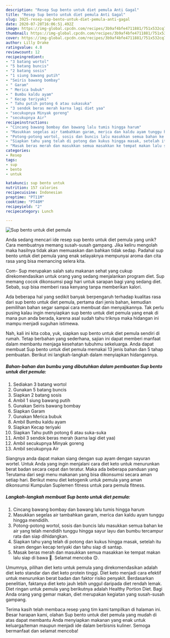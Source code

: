 ```yaml
---
description: "Resep Sup bento untuk diet pemula Anti Gagal"
title: "Resep Sup bento untuk diet pemula Anti Gagal"
slug: 3925-resep-sup-bento-untuk-diet-pemula-anti-gagal
date: 2020-07-28T16:06:51.492Z
image: https://img-global.cpcdn.com/recipes/3b9af4bfe4711881/751x532cq70/sup-bento-untuk-diet-pemula-foto-resep-utama.jpg
thumbnail: https://img-global.cpcdn.com/recipes/3b9af4bfe4711881/751x532cq70/sup-bento-untuk-diet-pemula-foto-resep-utama.jpg
cover: https://img-global.cpcdn.com/recipes/3b9af4bfe4711881/751x532cq70/sup-bento-untuk-diet-pemula-foto-resep-utama.jpg
author: Lilly Drake
ratingvalue: 4.8
reviewcount: 12
recipeingredient:
- "3 batang wortol"
- "5 batang buncis"
- "2 batang sosis"
- "1 siung bawang putih"
- "Seiris bawang bombay"
- " Garam"
- " Merica bubuk"
- " Bumbu kaldu ayam"
- " Kecap teriyaki"
- " Tahu putih potong 6 atau sukasuka"
- "3 sendok beras merah karna lagi diet yaa"
- "secukupnya Minyak goreng"
- "secukupnya Air"
recipeinstructions:
- "Cincang bawang bombay dan bawang lalu tumis hingga harum"
- "Masukkan segelas air tambahkan garam, merica dan kaldu ayam tunggu hingga mendidih."
- "Potong-potong wortol, sosis dan buncis lalu masukkan semua bahan ke air yang telah mendidih tunggu hingga sayur layu dan bumbu tercampur rata dan siap dihidangkan."
- "Siapkan tahu yang telah di potong dan kukus hingga masak, setelah itu siram dengan kecap teriyaki dan tahu siap di santap."
- "Masak beras merah dan masukkan semua masakkan ke tempat makan lalu siap di bawa 🙂. Selamat mencoba 😊."
categories:
- Resep
tags:
- sup
- bento
- untuk

katakunci: sup bento untuk 
nutrition: 157 calories
recipecuisine: Indonesian
preptime: "PT11M"
cooktime: "PT48M"
recipeyield: "2"
recipecategory: Lunch

---
```



![Sup bento untuk diet pemula](https://img-global.cpcdn.com/recipes/3b9af4bfe4711881/751x532cq70/sup-bento-untuk-diet-pemula-foto-resep-utama.jpg)

Anda sedang mencari ide resep sup bento untuk diet pemula yang unik? Cara membuatnya memang susah-susah gampang. Jika keliru mengolah maka hasilnya tidak akan memuaskan dan bahkan tidak sedap. Padahal sup bento untuk diet pemula yang enak selayaknya mempunyai aroma dan cita rasa yang bisa memancing selera kita.

Com- Sup merupakan salah satu makanan sehat yang cukup direkomendasikan untuk orang yang sedang menjalankan program diet. Sup memang cocok dikonsumsi pagi hari untuk sarapan bagi yang sedang diet. Sebab, sup bisa memberi rasa kenyang tanpa memberikan kalori.

Ada beberapa hal yang sedikit banyak berpengaruh terhadap kualitas rasa dari sup bento untuk diet pemula, pertama dari jenis bahan, kemudian pemilihan bahan segar sampai cara membuat dan menyajikannya. Tak perlu pusing kalau ingin menyiapkan sup bento untuk diet pemula yang enak di mana pun anda berada, karena asal sudah tahu triknya maka hidangan ini mampu menjadi suguhan istimewa.


Nah, kali ini kita coba, yuk, siapkan sup bento untuk diet pemula sendiri di rumah. Tetap berbahan yang sederhana, sajian ini dapat memberi manfaat dalam membantu menjaga kesehatan tubuhmu sekeluarga. Anda dapat membuat Sup bento untuk diet pemula memakai 13 jenis bahan dan 5 tahap pembuatan. Berikut ini langkah-langkah dalam menyiapkan hidangannya.

<!--inarticleads1-->

##### Bahan-bahan dan bumbu yang dibutuhkan dalam pembuatan Sup bento untuk diet pemula:

1. Sediakan 3 batang wortol
1. Gunakan 5 batang buncis
1. Siapkan 2 batang sosis
1. Ambil 1 siung bawang putih
1. Gunakan Seiris bawang bombay
1. Siapkan  Garam
1. Gunakan  Merica bubuk
1. Ambil  Bumbu kaldu ayam
1. Siapkan  Kecap teriyaki
1. Siapkan  Tahu putih potong 6 atau suka-suka
1. Ambil 3 sendok beras merah (karna lagi diet yaa)
1. Ambil secukupnya Minyak goreng
1. Ambil secukupnya Air


Siangnya anda dapat makan siang dengan sup ayam dengan sayuran wortel. Untuk Anda yang ingin menjalani cara diet keto untuk menurunkan berat badan secara cepat dan teratur. Maka ada beberapa panduan yang Terutama dari segi menu makanan yang bisa dikonsumsi secara aman setiap hari. Berikut menu diet ketogenik untuk pemula yang aman dikonsumsi Kumpulan Suplemen fitness untuk para pemula fitness. 

<!--inarticleads2-->

##### Langkah-langkah membuat Sup bento untuk diet pemula:

1. Cincang bawang bombay dan bawang lalu tumis hingga harum
1. Masukkan segelas air tambahkan garam, merica dan kaldu ayam tunggu hingga mendidih.
1. Potong-potong wortol, sosis dan buncis lalu masukkan semua bahan ke air yang telah mendidih tunggu hingga sayur layu dan bumbu tercampur rata dan siap dihidangkan.
1. Siapkan tahu yang telah di potong dan kukus hingga masak, setelah itu siram dengan kecap teriyaki dan tahu siap di santap.
1. Masak beras merah dan masukkan semua masakkan ke tempat makan lalu siap di bawa 🙂. Selamat mencoba 😊.


Umumnya, pilihan diet keto untuk pemula yang direkomendasikan adalah diet keto standar dan diet keto protein tinggi. Diet keto menjadi cara efektif untuk menurunkan berat badan dan faktor risiko penyakit. Berdasarkan penelitian, faktanya diet keto jauh lebih unggul daripada diet rendah lemak. Diet ringan untuk pemula yang berikutnya adalah Healthy Portion Diet. Bagi Anda orang yang gemar makan, diet merupakan kegiatan yang susah-susah gampang. 

Terima kasih telah membaca resep yang tim kami tampilkan di halaman ini. Besar harapan kami, olahan Sup bento untuk diet pemula yang mudah di atas dapat membantu Anda menyiapkan makanan yang enak untuk keluarga/teman maupun menjadi ide dalam berbisnis kuliner. Semoga bermanfaat dan selamat mencoba!
